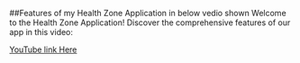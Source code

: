 ##Features of my Health Zone Application in below vedio shown
Welcome to the Health Zone Application! Discover the comprehensive features of our app in this video:

[YouTube link Here](https://youtu.be/JK8ArBV9RE4)
